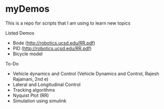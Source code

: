 # myDemos
 This is a repo for scripts that I am using to learn new topics

Listed Demos
- Bode (http://robotics.ucsd.edu/RR.pdf)
- PID (http://robotics.ucsd.edu/RR.pdf)
- Bicycle model

To-Do
- Vehicle dynamics and Control (Vehicle Dynamics and Control, Rajesh Rajamani, 2nd e)
- Lateral and Longitudinal Control
- Tracking algorithms
- Nyquist Plot (RR)
- Simulation using simulink

